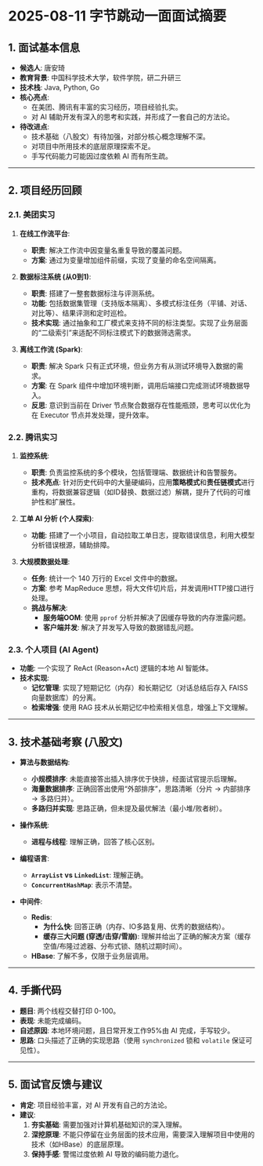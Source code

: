 
# 2025-08-11 字节跳动一面面试摘要

## 1. 面试基本信息

- **候选人**: 唐安琦
- **教育背景**: 中国科学技术大学，软件学院，研二升研三
- **技术栈**: Java, Python, Go
- **核心亮点**:
    - 在美团、腾讯有丰富的实习经历，项目经验扎实。
    - 对 AI 辅助开发有深入的思考和实践，并形成了一套自己的方法论。
- **待改进点**:
    - 技术基础（八股文）有待加强，对部分核心概念理解不深。
    - 对项目中所用技术的底层原理探索不足。
    - 手写代码能力可能因过度依赖 AI 而有所生疏。

---

## 2. 项目经历回顾

### 2.1. 美团实习

1.  **在线工作流平台**:
    - **职责**: 解决工作流中因变量名重复导致的覆盖问题。
    - **方案**: 通过为变量增加组件前缀，实现了变量的命名空间隔离。

2.  **数据标注系统 (从0到1)**:
    - **职责**: 搭建了一整套数据标注与评测系统。
    - **功能**: 包括数据集管理（支持版本隔离）、多模式标注任务（平铺、对话、对比等）、结果评测和定时巡检。
    - **技术实现**: 通过抽象和工厂模式来支持不同的标注类型。实现了业务层面的“二级索引”来适配不同标注模式下的数据筛选需求。

3.  **离线工作流 (Spark)**:
    - **职责**: 解决 Spark 只有正式环境，但业务方有从测试环境导入数据的需求。
    - **方案**: 在 Spark 组件中增加环境判断，调用后端接口完成测试环境数据导入。
    - **反思**: 意识到当前在 Driver 节点聚合数据存在性能瓶颈，思考可以优化为在 Executor 节点并发处理，提升效率。

### 2.2. 腾讯实习

1.  **监控系统**:
    - **职责**: 负责监控系统的多个模块，包括管理端、数据统计和告警服务。
    - **技术亮点**: 针对历史代码中的大量硬编码，应用**策略模式**和**责任链模式**进行重构，将数据兼容逻辑（如ID替换、数据过滤）解耦，提升了代码的可维护性和扩展性。

2.  **工单 AI 分析 (个人探索)**:
    - **功能**: 搭建了一个小项目，自动拉取工单日志，提取错误信息，利用大模型分析错误根源，辅助排障。

3.  **大规模数据处理**:
    - **任务**: 统计一个 140 万行的 Excel 文件中的数据。
    - **方案**: 参考 MapReduce 思想，将大文件切片后，并发调用HTTP接口进行处理。
    - **挑战与解决**:
        - **服务端OOM**: 使用 `pprof` 分析并解决了因缓存导致的内存泄露问题。
        - **客户端并发**: 解决了并发写入导致的数据错乱问题。

### 2.3. 个人项目 (AI Agent)

- **功能**: 一个实现了 ReAct (Reason+Act) 逻辑的本地 AI 智能体。
- **技术实现**:
    - **记忆管理**: 实现了短期记忆（内存）和长期记忆（对话总结后存入 FAISS 向量数据库）的分离。
    - **检索增强**: 使用 RAG 技术从长期记忆中检索相关信息，增强上下文理解。

---

## 3. 技术基础考察 (八股文)

- **算法与数据结构**:
    - **小规模排序**: 未能直接答出插入排序优于快排，经面试官提示后理解。
    - **海量数据排序**: 正确回答出使用“外部排序”，思路清晰（分片 -> 内部排序 -> 多路归并）。
    - **多路归并实现**: 思路正确，但未提及最优解法（最小堆/败者树）。

- **操作系统**:
    - **进程与线程**: 理解正确，回答了核心区别。

- **编程语言**:
    - **`ArrayList` vs `LinkedList`**: 理解正确。
    - **`ConcurrentHashMap`**: 表示不清楚。

- **中间件**:
    - **Redis**:
        - **为什么快**: 回答正确（内存、IO多路复用、优秀的数据结构）。
        - **缓存三大问题 (穿透/击穿/雪崩)**: 理解并给出了正确的解决方案（缓存空值/布隆过滤器、分布式锁、随机过期时间）。
    - **HBase**: 了解不多，仅限于业务层调用。

---

## 4. 手撕代码

- **题目**: 两个线程交替打印 0-100。
- **表现**: 未能完成编码。
- **自述原因**: 本地环境问题，且日常开发工作95%由 AI 完成，手写较少。
- **思路**: 口头描述了正确的实现思路（使用 `synchronized` 锁和 `volatile` 保证可见性）。

---

## 5. 面试官反馈与建议

- **肯定**: 项目经验丰富，对 AI 开发有自己的方法论。
- **建议**:
    1.  **夯实基础**: 需要加强对计算机基础知识的深入理解。
    2.  **深挖原理**: 不能只停留在业务层面的技术应用，需要深入理解项目中使用的技术（如HBase）的底层原理。
    3.  **保持手感**: 警惕过度依赖 AI 导致的编码能力退化。 